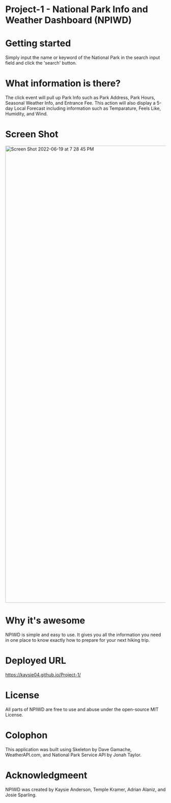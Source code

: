 # Project-1 - National Park Info and Weather Dashboard (NPIWD)

# Getting started 
Simply input the name or keyword of the National Park in the search input field and click the 'search' button. 

# What information is there?
The click event will pull up Park Info such as Park Address, Park Hours, Seasonal Weather Info, and Entrance Fee. This action will also display a 5-day Local Forecast including information such as Temparature, Feels Like, Humidity, and Wind.

# Screen Shot 
<img width="1438" alt="Screen Shot 2022-06-19 at 7 28 45 PM" src="https://user-images.githubusercontent.com/102888399/174630663-41a73910-589f-407f-9a4e-6b46a1eac670.png">

# Why it's awesome
NPIWD is simple and easy to use. It gives you all the information you need in one place to know exactly how to prepare for your next hiking trip.

# Deployed URL
https://kaysie04.github.io/Project-1/

# License 
All parts of NPIWD are free to use and abuse under the open-source MIT License.

# Colophon 
This application was built using Skeleton by Dave Gamache, WeatherAPI.com, and National Park Service API by Jonah Taylor.

# Acknowledgmeent 
NPIWD was created by Kaysie Anderson, Temple Kramer, Adrian Alaniz, and Josie Sparling.